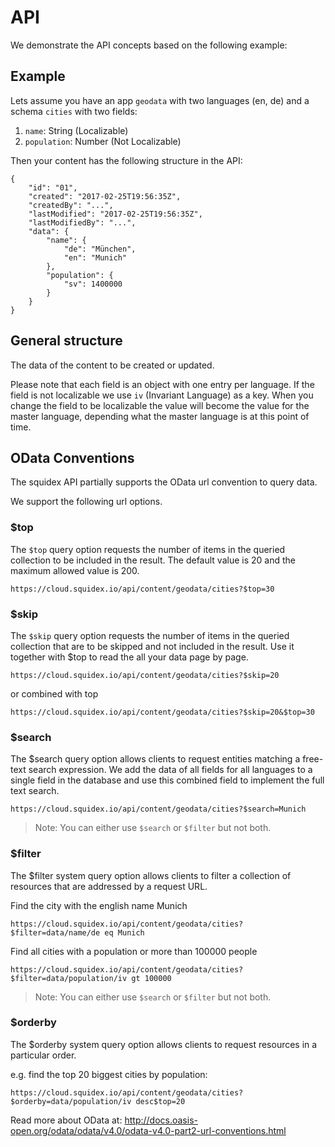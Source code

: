 # API

We demonstrate the API concepts based on the following example:

## Example

Lets assume you have an app `geodata` with two languages (en, de) and a schema `cities` with two fields:

1. `name`: String (Localizable)
2. `population`: Number (Not Localizable)

Then your content has the following structure in the API:

    { 
        "id": "01",
        "created": "2017-02-25T19:56:35Z",
        "createdBy": "...",
        "lastModified": "2017-02-25T19:56:35Z",
        "lastModifiedBy": "...",
        "data": {
            "name": {
                "de": "München",
                "en": "Munich"
            },
            "population": {
                "sv": 1400000
            }
        }
    }


## General structure
The data of the content to be created or updated.
            
Please note that each field is an object with one entry per language. 
If the field is not localizable we use `iv` (Invariant Language) as a key.
When you change the field to be localizable the value will become the value for the master language, depending what the master language is at this point of time.

## OData Conventions
The squidex API partially supports the OData url convention to query data. 

We support the following url options.

### $top

The `$top` query option requests the number of items in the queried collection to be included in the result. The default value is 20 and the maximum allowed value is 200.

    https://cloud.squidex.io/api/content/geodata/cities?$top=30

### $skip

The `$skip` query option requests the number of items in the queried collection that are to be skipped and not included in the result. Use it together with $top to read the all your data page by page.

    https://cloud.squidex.io/api/content/geodata/cities?$skip=20

or combined with top

    https://cloud.squidex.io/api/content/geodata/cities?$skip=20&$top=30

### $search

The $search query option allows clients to request entities matching a free-text search expression. We add the data of all fields for all languages to a single field in the database and use this combined field to implement the full text search.

    https://cloud.squidex.io/api/content/geodata/cities?$search=Munich

> Note: You can either use `$search` or `$filter` but not both.

### $filter

The $filter system query option allows clients to filter a collection of resources that are addressed by a request URL.

Find the city with the english name Munich

    https://cloud.squidex.io/api/content/geodata/cities?$filter=data/name/de eq Munich

Find all cities with a population or more than 100000 people

    https://cloud.squidex.io/api/content/geodata/cities?$filter=data/population/iv gt 100000

> Note: You can either use `$search` or `$filter` but not both.

### $orderby

The $orderby system query option allows clients to request resources in a particular order.

e.g. find the top 20 biggest cities by population:

    https://cloud.squidex.io/api/content/geodata/cities?$orderby=data/population/iv desc$top=20

Read more about OData at: http://docs.oasis-open.org/odata/odata/v4.0/odata-v4.0-part2-url-conventions.html

